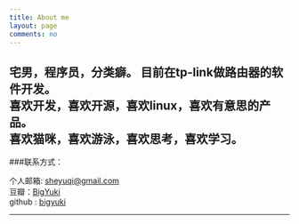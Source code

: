 ```yaml
---
title: About me
layout: page
comments: no
---
```


宅男，程序员，分类癖。
目前在tp-link做路由器的软件开发。	
喜欢开发，喜欢开源，喜欢linux，喜欢有意思的产品。	  	
喜欢猫咪，喜欢游泳，喜欢思考，喜欢学习。
----

###联系方式：        

个人邮箱: [sheyuqi@gmail.com](mailto:sheyuqi@gmail.com)     
豆瓣：[BigYuki](http://www.douban.com/people/38775542/)    
github : [bigyuki](https://github.com/bigyuki)        


----


